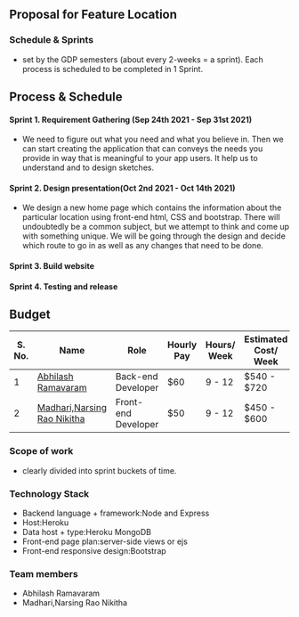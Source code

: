 
## Proposal for Feature Location

### Schedule & Sprints
- set by the GDP semesters (about every 2-weeks = a sprint). Each process is scheduled to be completed in 1 Sprint.
## Process & Schedule

#### Sprint 1.  Requirement Gathering (Sep 24th 2021 - Sep 31st 2021)
- We need to figure out what you need and what you believe in. Then we can start creating the application that can conveys the needs you provide in way that is meaningful to your app users. It help us to understand and to design sketches.


#### Sprint 2. Design presentation(Oct 2nd 2021 - Oct 14th 2021)
- We design a new home page which contains the information about the particular location using front-end html, CSS and bootstrap. There will undoubtedly be a common subject, but we attempt to think and   come up with something unique. We will be going through the  design and decide which route to go in as well as any changes that need to be done.

#### Sprint 3. Build website

#### Sprint 4. Testing and release

## Budget

| S. No. | Name                                                            | Role              | Hourly Pay                | Hours/ Week | Estimated Cost/ Week |
|------|--------------------------------------------------------------------|--------------------|------------------------| ------------- | ---------- |
| 1    | [Abhilash Ramavaram](https://github.com/AbhiRam0099)           | Back-end Developer  | $60 |   9 - 12 |  $540 - $720 |
| 2    | [Madhari,Narsing Rao Nikitha](https://github.com/NikithaMN-05)                   | Front-end Developer | $50 | 9 - 12 | $450 - $600 |

### Scope of work
- clearly divided into sprint buckets of time.

### Technology Stack
- Backend language + framework:Node and Express
- Host:Heroku
- Data host + type:Heroku MongoDB
- Front-end page plan:server-side views or ejs
- Front-end responsive design:Bootstrap 

### Team members
- Abhilash Ramavaram
- Madhari,Narsing Rao Nikitha
